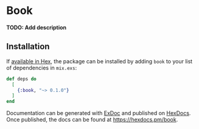 # Book

**TODO: Add description**

## Installation

If [available in Hex](https://hex.pm/docs/publish), the package can be installed
by adding `book` to your list of dependencies in `mix.exs`:

```elixir
def deps do
  [
    {:book, "~> 0.1.0"}
  ]
end
```

Documentation can be generated with [ExDoc](https://github.com/elixir-lang/ex_doc)
and published on [HexDocs](https://hexdocs.pm). Once published, the docs can
be found at <https://hexdocs.pm/book>.

